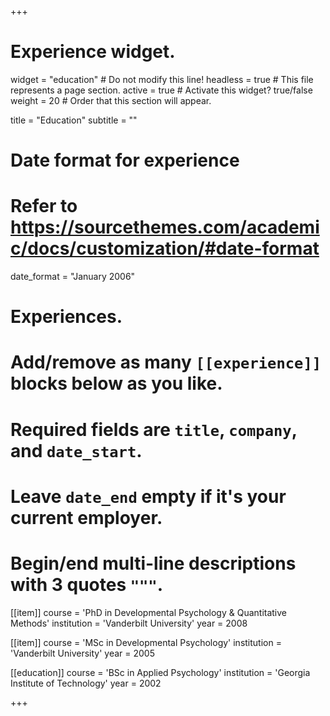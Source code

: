 +++
# Experience widget.
widget = "education"  # Do not modify this line!
headless = true  # This file represents a page section.
active = true # Activate this widget? true/false
weight = 20  # Order that this section will appear.

title = "Education"
subtitle = ""

# Date format for experience
#   Refer to https://sourcethemes.com/academic/docs/customization/#date-format
date_format = "January 2006"

# Experiences.
#   Add/remove as many `[[experience]]` blocks below as you like.
#   Required fields are `title`, `company`, and `date_start`.
#   Leave `date_end` empty if it's your current employer.
#   Begin/end multi-line descriptions with 3 quotes `"""`.
[[item]]
  course = 'PhD in Developmental Psychology & Quantitative Methods'
  institution = 'Vanderbilt University'
  year = 2008
  
[[item]]
  course = 'MSc in Developmental Psychology'
  institution = 'Vanderbilt University'
  year = 2005

[[education]]
  course = 'BSc in Applied Psychology'
  institution = 'Georgia Institute of Technology'
  year = 2002
  

+++
